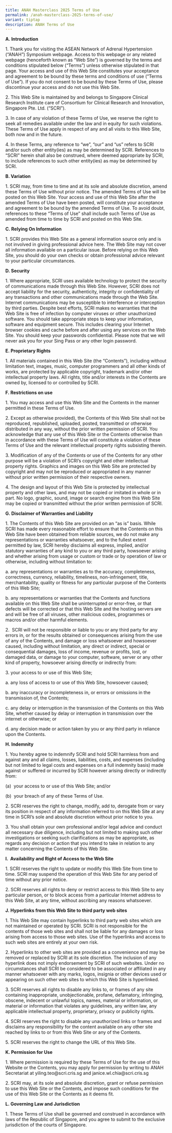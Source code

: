 ```yaml
---
title: ANAH Masterclass 2025 Terms of Use
permalink: /anah-masterclass-2025-terms-of-use/
variant: tiptap
description: ANAH Terms of Use
---
```

<p><strong>A.&nbsp;Introduction</strong>
</p>
<p>1.&nbsp;Thank you for visiting the ASEAN Network of Adrenal Hypertension
(“ANAH”) Symposium webpage. Access to this webpage or any related webpage
(henceforth known as “Web Site”) is governed by the terms and conditions
stipulated below (“Terms”) unless otherwise stipulated in that page. Your
access and use of this Web Site constitutes your acceptance and agreement
to be bound by these terms and conditions of use (“Terms of Use”). If you
do not consent to be bound by these Terms of Use, please discontinue your
access and do not use this Web Site.</p>
<p>2.&nbsp;This Web Site is maintained by and belongs to Singapore Clinical
Research Institute care of Consortium for Clinical Research and Innovation,
Singapore Pte. Ltd. (“SCRI”).</p>
<p>3.&nbsp;In case of any violation of these Terms of Use, we reserve the
right to seek all remedies available under the law and in equity for such
violations. These Terms of Use apply in respect of any and all visits to
this Web Site, both now and in the future.</p>
<p>4.&nbsp;In these Terms, any reference to “we”, “our” and “us” refers to
SCRI and/or such other entity(ies) as may be determined by SCRI. References
to “SCRI” herein shall also be construed, where deemed appropriate by SCRI,
to include references to such other entity(ies) as may be determined by
SCRI.</p>
<p></p>
<p><strong>B. Variation</strong>
</p>
<p>1.&nbsp;SCRI may, from time to time and at its sole and absolute discretion,
amend these Terms of Use without prior notice. The amended Terms of Use
will be posted on this Web Site. Your access and use of this Web Site after
the amended Terms of Use have been posted, will constitute your acceptance
and agreement to be bound by the amended Terms of Use. To avoid doubt,
references to these “Terms of Use” shall include such Terms of Use as amended
from time to time by SCRI and posted on this Web Site.</p>
<p></p>
<p><strong>C.&nbsp;Relying On Information</strong>
</p>
<p>1.&nbsp;SCRI provides this Web Site as a general information source only
and is not involved in giving professional advice here. The Web Site may
not cover all information available on a particular issue. Before relying
on this Web Site, you should do your own checks or obtain professional
advice relevant to your particular circumstances.</p>
<p></p>
<p><strong>D.&nbsp;Security</strong>
</p>
<p>1.&nbsp;Where appropriate, SCRI uses available technology to protect the
security of communications made through this Web Site. However, SCRI does
not accept liability for the security, authenticity, integrity or confidentiality
of any transactions and other communications made through the Web Site.
Internet communications may be susceptible to interference or interception
by third parties. Despite best efforts, SCRI makes no warranties that the
Web Site is free of infection by computer viruses or other unauthorized
software. You should take appropriate steps to keep your information, software
and equipment secure. This includes clearing your Internet browser cookies
and cache before and after using any services on the Web Site. You should
keep your passwords confidential. Please note that we will never ask you
for your Sing Pass or any other login password.</p>
<p></p>
<p><strong>E.&nbsp;Proprietary Rights</strong>
</p>
<p>1.&nbsp;All materials contained in this Web Site (the “Contents”), including
without limitation text, images, music, computer programmers and all other
kinds of works, are protected by applicable copyright, trademark and/or
other intellectual property laws. All rights, title and/or interests in
the Contents are owned by, licensed to or controlled by SCRI.</p>
<p></p>
<p><strong>F.&nbsp;Restrictions on use</strong>
</p>
<p>1.&nbsp;You may access and use this Web Site and the Contents in the manner
permitted in these Terms of Use.</p>
<p>2.&nbsp;Except as otherwise provided), the Contents of this Web Site shall
not be reproduced, republished, uploaded, posted, transmitted or otherwise
distributed in any way, without the prior written permission of SCRI. You
acknowledge that any use of this Web Site or the Contents otherwise than
in accordance with these Terms of Use will constitute a violation of these
Terms of Use and the relevant intellectual property rights subsisting therein.</p>
<p>3.&nbsp;Modification of any of the Contents or use of the Contents for
any other purpose will be a violation of SCRI’s copyright and other intellectual
property rights. Graphics and images on this Web Site are protected by
copyright and may not be reproduced or appropriated in any manner without
prior written permission of their respective owners.</p>
<p>4.&nbsp;The design and layout of this Web Site is protected by intellectual
property and other laws, and may not be copied or imitated in whole or
in part. No logo, graphic, sound, image or search engine from this Web
Site may be copied or transmitted without the prior written permission
of SCRI.</p>
<p></p>
<p><strong>G.&nbsp;Disclaimer of Warranties and Liability</strong>
</p>
<p>1.&nbsp;The Contents of this Web Site are provided on an “as is” basis.
While SCRI has made every reasonable effort to ensure that the Contents
on this Web Site have been obtained from reliable sources, we do not make
any representations or warranties whatsoever, and to the fullest extent
permitted by law, SCRI hereby disclaims all express, implied, and/or statutory
warranties of any kind to you or any third party, howsoever arising and
whether arising from usage or custom or trade or by operation of law or
otherwise, including without limitation to:</p>
<p>a.&nbsp;any representations or warranties as to the accuracy, completeness,
correctness, currency, reliability, timeliness, non-infringement, title,
merchantability, quality or fitness for any particular purpose of the Contents
of this Web Site;</p>
<p>b.&nbsp;any representations or warranties that the Contents and functions
available on this Web Site shall be uninterrupted or error-free, or that
defects will be corrected or that this Web Site and the hosting servers
are and will be free of all viruses, other malicious codes, programmes
or macros and/or other harmful elements.</p>
<p>2.&nbsp;&nbsp;SCRI will not be responsible or liable to you or any third
party for any errors in, or for the results obtained or consequences arising
from the use of any of the Contents, and damage or loss whatsoever and
howsoever caused, including without limitation, any direct or indirect,
special or consequential damages, loss of income, revenue or profits, lost,
or damaged data, or damage to your computer, software, server or any other
kind of property, howsoever arising directly or indirectly from:</p>
<p>3.&nbsp;your access to or use of this Web Site;</p>
<p>a.&nbsp;any loss of access to or use of this Web Site, howsoever caused;</p>
<p>b. any inaccuracy or incompleteness in, or errors or omissions in the
transmission of, the Contents;</p>
<p>c.&nbsp;any delay or interruption in the transmission of the Contents
on this Web Site, whether caused by delay or interruption in transmission
over the internet or otherwise; or</p>
<p>d.&nbsp;any decision made or action taken by you or any third party in
reliance upon the Contents.</p>
<p></p>
<p><strong>H.&nbsp;Indemnity</strong>
</p>
<p>1.&nbsp;You hereby agree to indemnify SCRI and hold SCRI harmless from
and against any and all claims, losses, liabilities, costs, and expenses
(including but not limited to legal costs and expenses on a full indemnity
basis) made against or suffered or incurred by SCRI however arising directly
or indirectly from:</p>
<p>(a)&nbsp; your access to or use of this Web Site; and/or</p>
<p>(b)&nbsp; your breach of any of these Terms of Use.</p>
<p>2.&nbsp;SCRI reserves the right to change, modify, add to, derogate from
or vary its position in respect of any information referred to on this
Web Site at any time in SCRI’s sole and absolute discretion without prior
notice to you.</p>
<p>3.&nbsp;You shall obtain your own professional and/or legal advice and
conduct all necessary due diligence, including but not limited to making
such other investigations or seeking such clarifications as may be appropriate,
as regards any decision or action that you intend to take in relation to
any matter concerning the Contents of this Web Site.</p>
<p></p>
<p><strong>I.&nbsp;&nbsp;Availability and Right of Access to the Web Site</strong>
</p>
<p>1.&nbsp;SCRI reserves the right to update or modify this Web Site from
time to time. SCRI may suspend the operation of this Web Site for any period
of time without any prior notice.</p>
<p>2.&nbsp;SCRI reserves all rights to deny or restrict access to this Web
Site to any particular person, or to block access from a particular Internet
address to this Web Site, at any time, without ascribing any reasons whatsoever.</p>
<p></p>
<p><strong>J.&nbsp;Hyperlinks from this Web Site to third party web sites</strong>
</p>
<p>1.&nbsp;This Web Site may contain hyperlinks to third party web sites
which are not maintained or operated by SCRI. SCRI is not responsible for
the contents of those web sites and shall not be liable for any damages
or loss arising from access to those web sites. Use of the hyperlinks and
access to such web sites are entirely at your own risk.</p>
<p>2.&nbsp;Hyperlinks to other web sites are provided as a convenience and
may be removed or replaced by SCRI at its sole discretion. The inclusion
of any hyperlink does not imply endorsement by SCRI of such websites. Under
no circumstances shall SCRI be considered to be associated or affiliated
in any manner whatsoever with any marks, logos, insignia or other devices
used or appearing on such other web sites to which this Web Site is hyperlinked.</p>
<p>3.&nbsp;SCRI reserves all rights to disable any links to, or frames of
any site containing inappropriate, unobjectionable, profane, defamatory,
infringing, obscene, indecent or unlawful topics, names, material or information,
or material or information that violates any guidelines, any written law,
any applicable intellectual property, proprietary, privacy or publicity
rights.</p>
<p>4.&nbsp;SCRI reserves the right to disable any unauthorized links or frames
and disclaims any responsibility for the content available on any other
site reached by links to or from this Web Site or any of the Contents.</p>
<p>5.&nbsp;SCRI reserves the right to change the URL of this Web Site.</p>
<p></p>
<p><strong>K. Permission for Use</strong>
</p>
<p>1.&nbsp;Where permission is required by these Terms of Use for the use
of this Website or the Contents, you may apply for permission by writing
to ANAH Secretariat at <a rel="noopener noreferrer nofollow" target="_blank">yiling.teo@scri.cris.sg</a> and
<a rel="noopener noreferrer nofollow" target="_blank">janice.wl.chia@scri.cris.sg</a>
</p>
<p>2.&nbsp;SCRI may, at its sole and absolute discretion, grant or refuse
permission to use this Web Site or the Contents, and impose such conditions
for the use of this Web Site or the Contents as it deems fit.</p>
<p></p>
<p><strong>L.&nbsp;Governing Law and Jurisdiction</strong>
</p>
<p>1.&nbsp;These Terms of Use shall be governed and construed in accordance
with laws of the Republic of Singapore, and you agree to submit to the
exclusive jurisdiction of the courts of Singapore.</p>
<p>&nbsp;</p>
<p>&nbsp;</p>
<p></p>
<p></p>